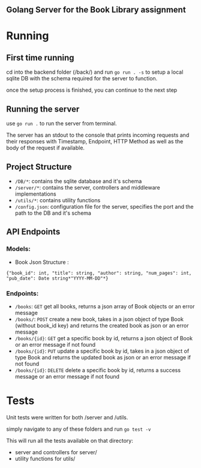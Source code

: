 ## Golang Server for the Book Library assignment
# Running
## First time running
cd into the backend folder (/back/) and run `go run . -s` to setup a local sqlite DB with the schema required for the server to function.

once the setup process is finished, you can continue to the next step

## Running the server
use `go run .` to run the server from terminal.

The server has an stdout to the console that prints incoming requests and their responses with Timestamp, Endpoint, HTTP Method as well as the body of the request if available.

## Project Structure

- `/DB/*`: contains the sqlite database and it's schema
- `/server/*`: contains the server, controllers and middleware implementations
- `/utils/*`: contains utility functions
- `/config.json`: configuration file for the server, specifies the port and the path to the DB and it's schema


## API Endpoints

### Models:
- Book Json Structure : 

`{"book_id": int, "title": string, "author": string, "num_pages": int, "pub_date": Date string*"YYYY-MM-DD"*}`

### Endpoints:
- `/books`: `GET` get all books, returns a json array of Book objects or an error message
- `/books/`: `POST` create a new book, takes in a json object of type Book (without book_id key) and returns the created book as json or an error message
- `/books/{id}`: `GET` get a specific book by id, returns a json object of Book or an error message if not found
- `/books/{id}`: `PUT` update a specific book by id, takes in a json object of type Book and returns the updated book as json or an error message if not found
- `/books/{id}`: `DELETE` delete a specific book by id, returns a success message or an error message if not found

# Tests

Unit tests were written for both /server and /utils.

simply navigate to any of these folders and run `go test -v`

This will run all the tests available on that directory:

- server and controllers for server/
- utility functions for utils/
